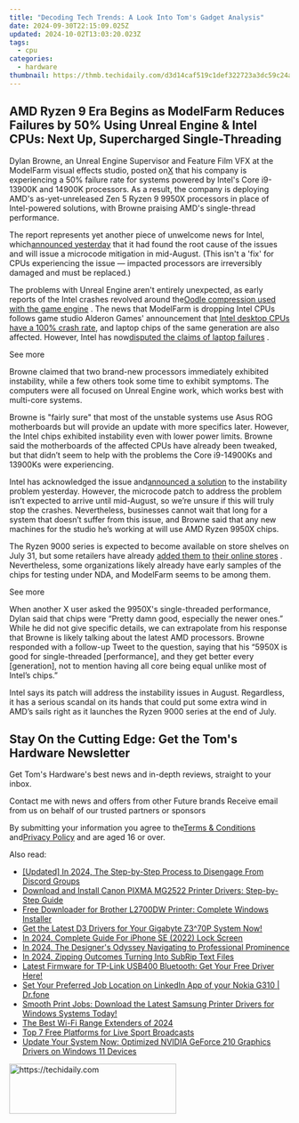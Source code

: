 ```yaml
---
title: "Decoding Tech Trends: A Look Into Tom's Gadget Analysis"
date: 2024-09-30T22:15:09.025Z
updated: 2024-10-02T13:03:20.023Z
tags:
  - cpu
categories:
  - hardware
thumbnail: https://thmb.techidaily.com/d3d14caf519c1def322723a3dc59c24a3c8f8aedec1a3d79fbe40024b923c7fb.jpeg
---
```


## AMD Ryzen 9 Era Begins as ModelFarm Reduces Failures by 50% Using Unreal Engine & Intel CPUs: Next Up, Supercharged Single-Threading

Dylan Browne, an Unreal Engine Supervisor and Feature Film VFX at the ModelFarm visual effects studio, posted on[X](https://x.com/DylserX/status/1815688815996281128) that his company is experiencing a 50% failure rate for systems powered by Intel's Core i9-13900K and 14900K processors. As a result, the company is deploying AMD's as-yet-unreleased Zen 5 Ryzen 9 9950X processors in place of Intel-powered solutions, with Browne praising AMD's single-thread performance.  
  
 The report represents yet another piece of unwelcome news for Intel, which[announced yesterday](https://www.tomshardware.com/pc-components/cpus/intel-finally-announces-a-solution-for-cpu-crashing-errors-claims-elevated-voltages-are-the-root-cause-fix-coming-by-mid-august) that it had found the root cause of the issues and will issue a microcode mitigation in mid-August. (This isn't a 'fix' for CPUs experiencing the issue — impacted processors are irreversibly damaged and must be replaced.)  
  
 The problems with Unreal Engine aren't entirely unexpected, as early reports of the Intel crashes revolved around the[Oodle compression used with the game engine](https://www.tomshardware.com/pc-components/cpus/intel-continues-search-for-source-of-core-i9-chip-crashes-issues-statement-about-recommended-bios-settings-to-board-partners) . The news that ModelFarm is dropping Intel CPUs follows game studio Alderon Games' announcement that [Intel desktop CPUs have a 100% crash rate,](https://www.tomshardware.com/pc-components/cpus/game-publisher-claims-100-crash-rate-with-intel-cpus-alderon-games-says-company-sells-defective-13th-and-14th-gen-chips) and laptop chips of the same generation are also affected. However, Intel has now[disputed the claims of laptop failures](https://www.tomshardware.com/pc-components/cpus/intel-says-13th-and-14th-gen-mobile-cpus-are-crashing-but-not-due-to-the-same-bug-as-desktop-chips-chipmaker-blames-common-software-and-hardware-issues) .

 See more

 Browne claimed that two brand-new processors immediately exhibited instability, while a few others took some time to exhibit symptoms. The computers were all focused on Unreal Engine work, which works best with multi-core systems.  
  
 Browne is "fairly sure" that most of the unstable systems use Asus ROG motherboards but will provide an update with more specifics later. However, the Intel chips exhibited instability even with lower power limits. Browne said the motherboards of the affected CPUs have already been tweaked, but that didn’t seem to help with the problems the Core i9-14900Ks and 13900Ks were experiencing.  
  
 Intel has acknowledged the issue and[announced a solution](https://www.tomshardware.com/pc-components/cpus/intel-finally-announces-a-solution-for-cpu-crashing-errors-claims-elevated-voltages-are-the-root-cause-fix-coming-by-mid-august) to the instability problem yesterday. However, the microcode patch to address the problem isn’t expected to arrive until mid-August, so we’re unsure if this will truly stop the crashes. Nevertheless, businesses cannot wait that long for a system that doesn’t suffer from this issue, and Browne said that any new machines for the studio he’s working at will use AMD Ryzen 9950X chips.  
  
 The Ryzen 9000 series is expected to become available on store shelves on July 31, but some retailers have already [added them to](https://www.tomshardware.com/pc-components/cpus/amd-ryzen-9000-processors-prices-listed-by-french-retailer-european-ryzen-9-9900x-price-converts-to-nearly-dollar750#xenforo-comments-3850048) [their online stores](https://www.tomshardware.com/pc-components/cpus/amd-ryzen-9000-processors-prices-listed-by-french-retailer-european-ryzen-9-9900x-price-converts-to-nearly-dollar750#xenforo-comments-3850048) . Nevertheless, some organizations likely already have early samples of the chips for testing under NDA, and ModelFarm seems to be among them.

 See more

 When another X user asked the 9950X's single-threaded performance, Dylan said that chips were “Pretty damn good, especially the newer ones.” While he did not give specific details, we can extrapolate from his response that Browne is likely talking about the latest AMD processors. Browne responded with a follow-up Tweet to the question, saying that his “5950X is good for single-threaded \[performance\], and they get better every \[generation\], not to mention having all core being equal unlike most of Intel’s chips.”  
  
 Intel says its patch will address the instability issues in August. Regardless, it has a serious scandal on its hands that could put some extra wind in AMD’s sails right as it launches the Ryzen 9000 series at the end of July.

## Stay On the Cutting Edge: Get the Tom's Hardware Newsletter

 Get Tom's Hardware's best news and in-depth reviews, straight to your inbox.

 Contact me with news and offers from other Future brands  Receive email from us on behalf of our trusted partners or sponsors

 By submitting your information you agree to the[Terms & Conditions](https://futureplc.com/terms-conditions/) and[Privacy Policy](https://futureplc.com/privacy-policy/) and are aged 16 or over.

<ins class="adsbygoogle"
     style="display:block"
     data-ad-format="autorelaxed"
     data-ad-client="ca-pub-7571918770474297"
     data-ad-slot="1223367746"></ins>

<ins class="adsbygoogle"
     style="display:block"
     data-ad-client="ca-pub-7571918770474297"
     data-ad-slot="8358498916"
     data-ad-format="auto"
     data-full-width-responsive="true"></ins>

<span class="atpl-alsoreadstyle">Also read:</span>
<div><ul>
<li><a href="https://discord-videos.techidaily.com/updated-in-2024-the-step-by-step-process-to-disengage-from-discord-groups/"><u>[Updated] In 2024, The Step-by-Step Process to Disengage From Discord Groups</u></a></li>
<li><a href="https://hardware-help.techidaily.com/download-and-install-canon-pixma-mg2522-printer-drivers-step-by-step-guide/"><u>Download and Install Canon PIXMA MG2522 Printer Drivers: Step-by-Step Guide</u></a></li>
<li><a href="https://hardware-help.techidaily.com/free-downloader-for-brother-l2700dw-printer-complete-windows-installer/"><u>Free Downloader for Brother L2700DW Printer: Complete Windows Installer</u></a></li>
<li><a href="https://hardware-help.techidaily.com/1722956748991-get-the-latest-d3-drivers-for-your-gigabyte-z370p-system-now/"><u>Get the Latest D3 Drivers for Your Gigabyte Z3^70P System Now!</u></a></li>
<li><a href="https://ios-unlock.techidaily.com/in-2024-complete-guide-for-iphone-se-2022-lock-screen-by-drfone-ios/"><u>In 2024, Complete Guide For iPhone SE (2022) Lock Screen</u></a></li>
<li><a href="https://fox-hovers.techidaily.com/in-2024-the-designers-odyssey-navigating-to-professional-prominence/"><u>In 2024, The Designer's Odyssey Navigating to Professional Prominence</u></a></li>
<li><a href="https://fox-hovers.techidaily.com/in-2024-zipping-outcomes-turning-into-subrip-text-files/"><u>In 2024, Zipping Outcomes Turning Into SubRip Text Files</u></a></li>
<li><a href="https://hardware-help.techidaily.com/latest-firmware-for-tp-link-usb400-bluetooth-get-your-free-driver-here/"><u>Latest Firmware for TP-Link USB400 Bluetooth: Get Your Free Driver Here!</u></a></li>
<li><a href="https://location-social.techidaily.com/set-your-preferred-job-location-on-linkedin-app-of-your-nokia-g310-drfone-by-drfone-virtual-android/"><u>Set Your Preferred Job Location on LinkedIn App of your Nokia G310 | Dr.fone</u></a></li>
<li><a href="https://hardware-help.techidaily.com/smooth-print-jobs-download-the-latest-samsung-printer-drivers-for-windows-systems-today/"><u>Smooth Print Jobs: Download the Latest Samsung Printer Drivers for Windows Systems Today!</u></a></li>
<li><a href="https://buynow-tips.techidaily.com/the-best-wi-fi-range-extenders-of-2024/"><u>The Best Wi-Fi Range Extenders of 2024</u></a></li>
<li><a href="https://discord-videos.techidaily.com/top-7-free-platforms-for-live-sport-broadcasts/"><u>Top 7 Free Platforms for Live Sport Broadcasts</u></a></li>
<li><a href="https://hardware-help.techidaily.com/update-your-system-now-optimized-nvidia-geforce-210-graphics-drivers-on-windows-11-devices/"><u>Update Your System Now: Optimized NVIDIA GeForce 210 Graphics Drivers on Windows 11 Devices</u></a></li>
</ul></div>

<!-- affiliate ads begin -->
<a href="https://laganoo.pxf.io/c/5597632/1528689/16446" target="_top" id="1528689">
  <img src="//a.impactradius-go.com/display-ad/16446-1528689" border="0" alt="https://techidaily.com" width="300" height="90"/>
</a>
<img height="0" width="0" src="https://laganoo.pxf.io/i/5597632/1528689/16446" style="position:absolute;visibility:hidden;" border="0" />
<!-- affiliate ads end -->

